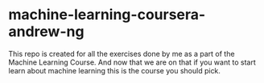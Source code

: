 # machine-learning-coursera-andrew-ng

This repo is created for all the exercises done by me as a part of the Machine Learning Course.
And now that we are on that if you want to start learn about machine learning this is the course you should pick.
